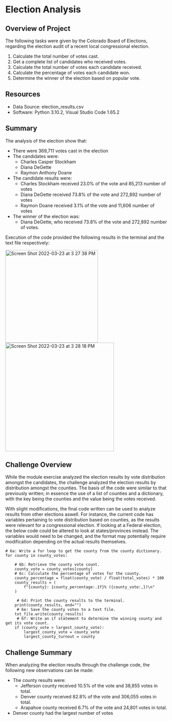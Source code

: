 # Election Analysis

## Overview of Project
The following tasks were given by the Colorado Board of Elections, regarding the election audit of a recent local congressional election.
  
  1. Calculate the total number of votes cast.
  2. Get a complete list of candidates who received votes.
  3. Calculate the total number of votes each candidate received.
  4. Calculate the percentage of votes each candidate won.
  5. Determine the winner of the election based on popular vote.

## Resources
- Data Source: election_results.csv
- Software: Python 3.10.2, Visual Studio Code 1.65.2

## Summary
The analysis of the election show that:
- There were 369,711 votes cast in the election
- The candidates were:
    - Charles Casper Stockham
    - Diana DeGette
    - Raymon Anthony Doane
- The candidate results were:
    - Charles Stockham received 23.0% of the vote and 85,213 number of votes
    - Diana DeGette received 73.8% of the vote and 272,892 number of votes
    - Raymon Doane received 3.1% of the vote and 11,606 number of votes
- The winner of the election was:
    - Diana DeGette, who received 73.8% of the vote and 272,892 number of votes.

Execution of the code provided the following results in the terminal and the text file respectively:

<img width="288" alt="Screen Shot 2022-03-23 at 3 27 38 PM" src="https://user-images.githubusercontent.com/86126331/159795280-b7430528-7f73-45a4-aa42-feac068d5f58.png">


<img width="338" alt="Screen Shot 2022-03-23 at 3 28 18 PM" src="https://user-images.githubusercontent.com/86126331/159795334-e228d7b8-eefd-4b3a-8e67-f85c2bdf6e09.png">


## Challenge Overview
While the module exercise analyzed the election results by vote distribution amongst the candidates, the challenge analyzed the election results by distribution amongst the counties. The basis of the code were similar to that previously written; in essence the use of a list of counties and a dictionary, with the key being the counties and the value being the votes received. 

With slight modifications, the final code written can be used to analyze results from other elections aswell. For instance, the current code has variables pertaining to vote distribution based on counties, as the results were relevant for a congressional election. If looking at a Federal election, the below code could be altered to look at states/provinces instead. The variables would need to be changed, and the format may potentially require modification depending on the actual results themselves. 

    # 6a: Write a for loop to get the county from the county dictionary.
    for county in county_votes:

        # 6b: Retrieve the county vote count.
        county_vote = county_votes[county]
        # 6c: Calculate the percentage of votes for the county.
        county_percentage = float(county_vote) / float(total_votes) * 100
        county_results = (
            f"{county}: {county_percentage:.1f}% ({county_vote:,})\n"
        )

         # 6d: Print the county results to the terminal.
        print(county_results, end="")
         # 6e: Save the county votes to a text file.
        txt_file.write(county_results)
         # 6f: Write an if statement to determine the winning county and get its vote count.
        if (county_vote > largest_county_vote):
            largest_county_vote = county_vote
            largest_county_turnout = county

## Challenge Summary
When analyzing the election results through the challenge code, the following new observations can be made:
- The county results were:
  - Jefferson county received 10.5% of the vote and 38,855 votes in total.
  - Denver county received 82.8% of the vote and 306,055 votes in total.
  - Arapahoe county received 6.7% of the vote and 24,801 votes in total.
- Denver county had the largest number of votes

